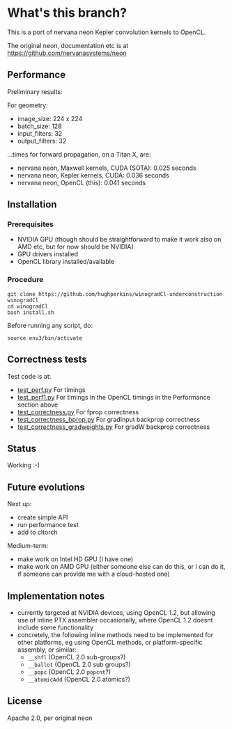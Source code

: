 # What's this branch?

This is a port of nervana neon Kepler convolution kernels to OpenCL.

The original neon, documentation etc is at https://github.com/nervanasystems/neon

## Performance

Preliminary results:

For geometry:
- image_size: 224 x 224
- batch_size: 128
- input_filters: 32
- output_filters: 32

...times for forward propagation, on a Titan X, are:
- nervana neon, Maxwell kernels, CUDA (SOTA): 0.025 seconds
- nervana neon, Kepler kernels, CUDA: 0.036 seconds
- nervana neon, OpenCL (this): 0.041 seconds

## Installation

### Prerequisites

* NVIDIA GPU (though should be straightforward to make it work also on AMD etc, but for now should be
NVIDIA)
* GPU drivers installed
* OpenCL library installed/available

### Procedure

```
git clone https://github.com/hughperkins/winogradCl-underconstruction winogradCl
cd winogradCl
bash install.sh
```
Before running any script, do:
```
source env3/bin/activate
```

## Correctness tests

Test code is at:
- [test_perf.py](test_perf.py)  For timings
- [test_perf1.py](test_perf1.py)  For timings in the OpenCL timings in the Performance section above
- [test_correctness.py](test_correctness.py)   For fprop correctness
- [test_correctness_bprop.py](test_correctness_bprop.py)    For gradInput backprop correctness
- [test_correctness_gradweights.py](test_correctness_gradweights.py)    For gradW backprop correctness

## Status

Working :-)

## Future evolutions

Next up:
- create simple API
- run performance test
- add to cltorch

Medium-term:
- make work on Intel HD GPU (I have one)
- make work on AMD GPU (either someone else can do this, or I can do it, if someone can provide me with a cloud-hosted one)

## Implementation notes

* currently targeted at NVIDIA devices, using OpenCL 1.2, but allowing use of inline PTX assembler
occasionally, where OpenCL 1.2 doesnt include some functionality
* concretely, the following inline methods need to be implemented for other platforms, eg using OpenCL
methods, or platform-specific assembly, or similar:
  * `__shfl`  (OpenCL 2.0 sub-groups?)
  * `__ballot` (OpenCL 2.0 sub groups?)
  * `__popc` (OpenCL 2.0 `popcnt`?)
  * `__atomicAdd` (OpenCL 2.0 atomics?)

## License

Apache 2.0, per original neon

